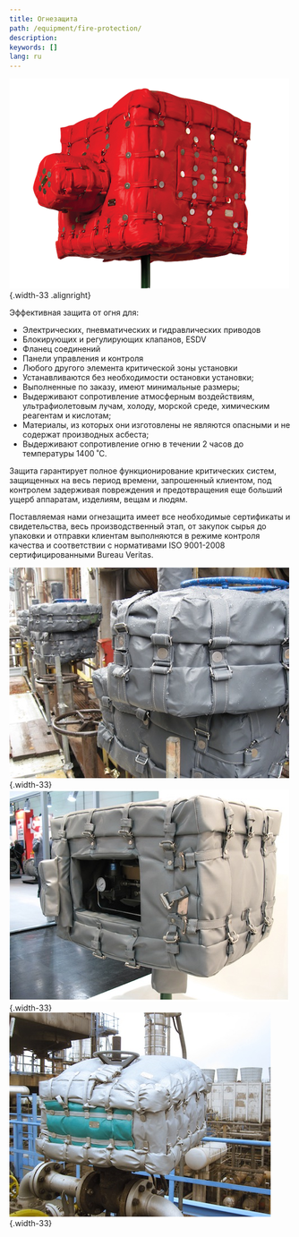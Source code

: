 ```yaml
---
title: Огнезащита
path: /equipment/fire-protection/
description:
keywords: []
lang: ru
---
```


![Огнезащита](./protect-03.png){.width-33 .alignright}

Эффективная защита от огня для:
* Электрических, пневматических и гидравлических приводов
* Блокирующих и регулирующих клапанов, ESDV
* Фланец соединений
* Панели управления и контроля
* Любого другого элемента критической зоны установки
* Устанавливаются без необходимости остановки установки;
* Выполненные по заказу, имеют минимальные размеры;
* Выдерживают сопротивление атмосферным воздействиям, ультрафиолетовым
  лучам, холоду, морской среде, химическим реагентам и кислотам;
* Материалы, из которых они изготовлены не являются опасными и не
  содержат производных асбеста;
* Выдерживают сопротивление огню в течении 2 часов до температуры
  1400 ˚С.

Защита гарантирует полное функционирование критических систем,
защищенных на весь период времени, запрошенный клиентом, под контролем
задерживая повреждения и предотвращения еще больший ущерб аппаратам,
изделиям, вещам и людям.

Поставляемая нами огнезащита имеет все необходимые сертификаты и
свидетельства, весь производственный этап, от закупок сырья до упаковки
и отправки клиентам выполняются в режиме контроля качества и
соответствии с нормативами ISO 9001-2008 сертифицированными Bureau
Veritas.

![Огнезащита](./protect-04.jpg){.width-33}
![Огнезащита](./protect-01.jpg){.width-33}
![Огнезащита](./protect-02.jpg){.width-33}

